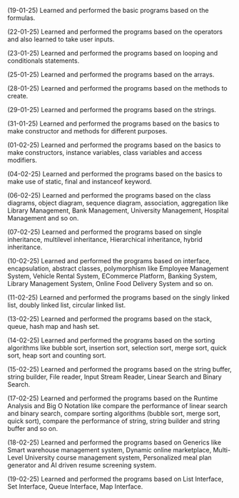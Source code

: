 
(19-01-25)
Learned and performed the basic programs based on the formulas.

(22-01-25)
Learned and performed the programs based on the operators and also learned to take user inputs. 

(23-01-25)
Learned and performed the programs based on looping and conditionals statements.

(25-01-25)
Learned and performed the programs based on the arrays.

(28-01-25)
Learned and performed the programs based on the methods to create.

(29-01-25)
Learned and performed the programs based on the strings.

(31-01-25)
Learned and performed the programs based on the basics to make constructor and methods for different purposes.

(01-02-25)
Learned and performed the programs based on the basics to make constructors, instance variables, class variables and access modifiers.

(04-02-25)
Learned and performed the programs based on the basics to make use of static, final and instanceof keyword.

(06-02-25)
Learned and performed the programs based on the class diagrams, object diagram, sequence diagram, association, aggregation like Library Management, Bank Management, University Management, Hospital Management and so on.

(07-02-25)
Learned and performed the programs based on single inheritance, multilevel inheritance, Hierarchical inheritance, hybrid inheritance.

(10-02-25)
Learned and performed the programs based on interface, encapsulation, abstract classes, polymorphism like Employee Management System, Vehicle Rental System, ECommerce Platform, Banking System, Library Management System, Online Food Delivery System and so on.

(11-02-25)
Learned and performed the programs based on the singly linked list, doubly linked list, circular linked list. 

(13-02-25)
Learned and performed the programs based on the stack, queue, hash map and hash set.

(14-02-25)
Learned and performed the programs based on the sorting algorithms like bubble sort, insertion sort, selection sort, merge sort, quick sort, heap sort and counting sort.

(15-02-25)
Learned and performed the programs based on the string buffer, string builder, File reader, Input Stream Reader, Linear Search and Binary Search.

(17-02-25)
Learned and performed the programs based on the Runtime Analysis and Big O Notation like compare the performance of linear search and binary search, compare sorting algorithms (bubble sort, merge sort, quick sort), compare the performance of string, string builder and string buffer and so on. 

(18-02-25)
Learned and performed the programs based on Generics like Smart warehouse management system, Dynamic online marketplace, Multi-Level University course management system, Personalized meal plan generator and AI driven resume screening system. 

(19-02-25)
Learned and performed the programs based on List Interface, Set Interface, Queue Interface, Map Interface.